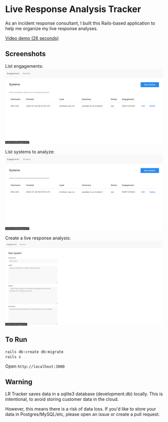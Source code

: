 # Live Response Analysis Tracker

As an incident response consultant, I built this Rails-based application to help me organize my live response analyses.

[Video demo (26 seconds)](https://www.youtube.com/watch?v=AoT-8jU3dzM)

## Screenshots

List engagements:
![Engagements](screenshots/engagements.png)

List systems to analyze:
![Systems](screenshots/systems.png)

Create a live response analysis:
![Edit LR](screenshots/new_system.png)

## To Run

```
rails db:create db:migrate
rails s
```

Open `http://localhost:3000`

## Warning

LR Tracker saves data in a sqlite3 database (development.db) locally. This is intentional, to avoid storing customer data in the cloud.

However, this means there is a risk of data loss. If you'd like to store your data in Postgres/MySQL/etc, please open an issue or create a pull request.
